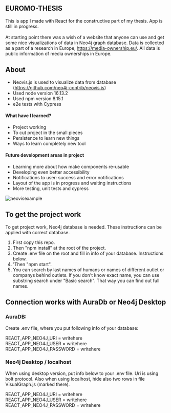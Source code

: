 ## EUROMO-THESIS

This is app I made with React for the constructive part of my thesis. App is still in progress.  
<br/>
At starting point there was a wish of a website that anyone can use and get some nice visualizations of data in Neo4j graph database. Data is collected as a part of a research in Europe, https://media-ownership.eu/. 
All data is public information of media ownerships in Europe. 

## About
- Neovis.js is used to visualize data from database (https://github.com/neo4j-contrib/neovis.js)
- Used node version 16.13.2 
- Used npm version 8.15.1
- e2e tests with Cypress

#### What have I learned?
- Project working 
- To cut project in the small pieces
- Persistence to learn new things
- Ways to learn completely new tool

#### Future development areas in project
- Learning more about how make components re-usable
- Developing even better accessibility
- Notifications to user: success and error notifications
- Layout of the app is in progress and waiting instructions 
- More testing, unit tests and cypress

![neovisexample](https://user-images.githubusercontent.com/78361679/205669030-4b256d98-bd93-46a1-a416-02d7db4014ce.png)

## To get the project work
To get project work, Neo4j database is needed. These instructions can be applied with correct database. 

1. First copy this repo. 
2. Then "npm install" at the root of the project. 
3. Create .env file on the root and fill in info of your database. Instructions below.
4. 'Then "npm start". 
5. You can search by last names of humans or names of different outlet or companys behind outlets. If you don't know exact name, you can use substring search under "Basic search". That way you can find out full names. 


## Connection works with AuraDb or Neo4j Desktop

### AuraDB:
Create .env file, where you put following info
of your database:

REACT_APP_NEO4J_URI = writehere  
REACT_APP_NEO4J_USER = writehere  
REACT_APP_NEO4J_PASSWORD = writehere  

### Neo4j Desktop / localhost
When using desktop version, put info below 
to your .env file. Uri is using bolt protocol. 
Also when using localhost, hide also two rows in file VisualGraph.js (marked there).

REACT_APP_NEO4J_URI = writehere  
REACT_APP_NEO4J_USER = writehere  
REACT_APP_NEO4J_PASSWORD = writehere  
